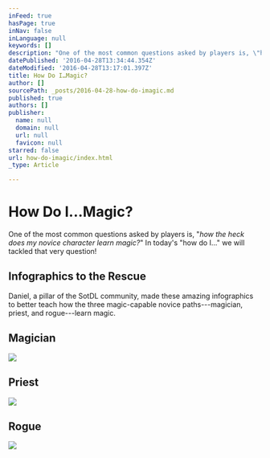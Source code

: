 ```yaml
---
inFeed: true
hasPage: true
inNav: false
inLanguage: null
keywords: []
description: "One of the most common questions asked by players is, \"how the heck does my novice character learn magic?\" In today's \"how do I…\" we will tackled that very question!"
datePublished: '2016-04-28T13:34:44.354Z'
dateModified: '2016-04-28T13:17:01.397Z'
title: How Do I…Magic?
author: []
sourcePath: _posts/2016-04-28-how-do-imagic.md
published: true
authors: []
publisher:
  name: null
  domain: null
  url: null
  favicon: null
starred: false
url: how-do-imagic/index.html
_type: Article

---
```

# How Do I...Magic?

One of the most common questions asked by players is, "_how the heck does my novice character learn magic?_" In today's "how do I..." we will tackled that very question!

## Infographics to the Rescue

Daniel, a pillar of the SotDL community, made these amazing infographics to better teach how the three magic-capable novice paths---magician, priest, and rogue---learn magic.

## Magician
![](https://the-grid-user-content.s3-us-west-2.amazonaws.com/a3dd8435-7e60-4645-a44e-66911e27c199.jpg)

## Priest
![](https://the-grid-user-content.s3-us-west-2.amazonaws.com/733b09a4-f756-4385-8270-c9fd64a503bd.jpg)

## Rogue
![](https://the-grid-user-content.s3-us-west-2.amazonaws.com/113ee5ad-4025-432a-96e8-e5bc46d927fd.jpg)